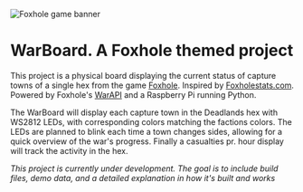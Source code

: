 ![Foxhole game banner](https://static.wikia.nocookie.net/foxhole_gamepedia_en/images/0/08/FoxholeLogo01.png/revision/latest/scale-to-width-down/1000?cb=20210903234444)

# WarBoard. A Foxhole themed project 
This project is a physical board displaying the current status of capture towns of a single hex from the game [Foxhole](https://www.foxholegame.com/). Inspired by [Foxholestats.com](https://foxholestats.com/). Powered by Foxhole's [WarAPI](https://github.com/clapfoot/warapi) and a Raspberry Pi running Python.

The WarBoard will display each capture town in the Deadlands hex with WS2812 LEDs, with corresponding colors matching the factions colors. The LEDs are planned to blink each time a town changes sides, allowing for a quick overview of the war's progress. Finally a casualties pr. hour display will track the activity in the hex.

*This project is currently under development. The goal is to include build files, demo data, and a detailed explanation in how it's built and works*